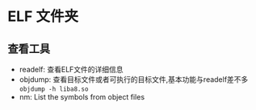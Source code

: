 # ELF 文件夹
## 查看工具
- readelf: 查看ELF文件的详细信息
- objdump: 查看目标文件或者可执行的目标文件,基本功能与readelf差不多
    `objdump -h liba8.so`
- nm: List the symbols from object files